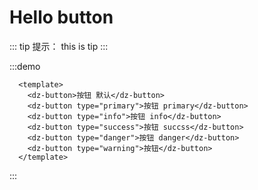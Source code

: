 # Hello button

::: tip 提示：
this is tip
:::

:::demo
  ```vue
    <template>
      <dz-button>按钮 默认</dz-button>
      <dz-button type="primary">按钮 primary</dz-button>
      <dz-button type="info">按钮 info</dz-button>
      <dz-button type="success">按钮 succss</dz-button>
      <dz-button type="danger">按钮 danger</dz-button>
      <dz-button type="warning">按钮</dz-button>
    </template>
  ```
:::


